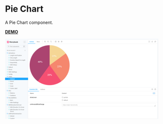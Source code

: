 
# Pie Chart
A Pie Chart component.

__[DEMO](https://tanyaignatenko.github.io/Pie-Chart/stories)__

![App demo](src/stories/img/demo.png)

